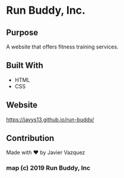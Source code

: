 # Run Buddy, Inc.

## Purpose
A website that offers fitness training services.

## Built With
* HTML
* CSS

## Website
https://javys13.github.io/run-buddy/

## Contribution
Made with ❤️ by Javier Vazquez

### map (c) 2019 Run Buddy, Inc
